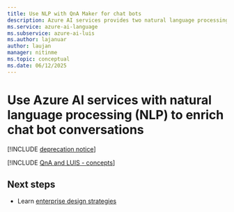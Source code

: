 ```yaml
---
title: Use NLP with QnA Maker for chat bots
description: Azure AI services provides two natural language processing services, Language Understanding and QnA Maker, each with a different purpose. Understand when to use each service and how they compliment each other.
ms.service: azure-ai-language
ms.subservice: azure-ai-luis
ms.author: lajanuar
author: laujan
manager: nitinme
ms.topic: conceptual
ms.date: 06/12/2025
---
```


# Use Azure AI services with natural language processing (NLP) to enrich chat bot conversations

[!INCLUDE [deprecation notice](./includes/deprecation-notice.md)]


[!INCLUDE [QnA and LUIS - concepts](../includes/luis-qnamaker-shared-concept.md)]

## Next steps

* Learn [enterprise design strategies](how-to/improve-application.md)
